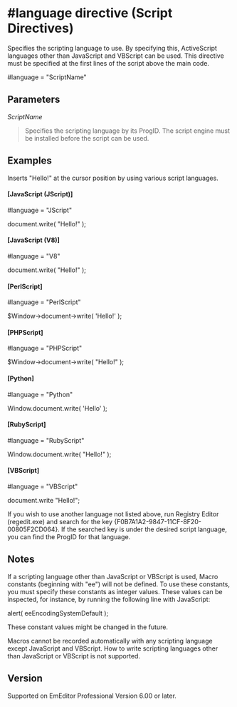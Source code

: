 # \#language directive (Script Directives)

Specifies the scripting language to use. By specifying this, ActiveScript languages other than JavaScript and VBScript can be used. This directive must be specified at the first lines of the script above the main code.

#language = "ScriptName"

## Parameters

_ScriptName_

> Specifies the scripting language by its ProgID. The script engine must be installed before the script can be used.

## Examples

Inserts "Hello!" at the cursor position by using various script languages.

#### \[JavaScript (JScript)\]

#language = "JScript"

document.write( "Hello!" );

#### \[JavaScript (V8)\]

#language = "V8"

document.write( "Hello!" );

#### \[PerlScript\]

#language = "PerlScript"

$Window->document->write( 'Hello!' );

#### \[PHPScript\]

#language = "PHPScript"

$Window->document->write( "Hello!" );

#### \[Python\]

#language = "Python"

Window.document.write( 'Hello' );

#### \[RubyScript\]

#language = "RubyScript"

Window.document.write( "Hello!" );

#### \[VBScript\]

#language = "VBScript"

document.write "Hello!";

If you wish to use another language not listed above, run Registry Editor (regedit.exe) and search for the key {F0B7A1A2-9847-11CF-8F20-00805F2CD064}. If the searched key is under the desired script language, you can find the
ProgID for that language.

## Notes

If a scripting language other than JavaScript or VBScript is used, Macro constants (beginning with "ee") will not be defined. To use these constants, you must specify these constants as integer values. These values can be inspected, for instance,
by running the following line with JavaScript:

alert( eeEncodingSystemDefault );

These constant values might be changed in the future.

Macros cannot be recorded automatically with any scripting language except JavaScript and VBScript. How to write scripting languages other than JavaScript or VBScript is not supported.

## Version

Supported on EmEditor Professional Version 6.00 or later.
